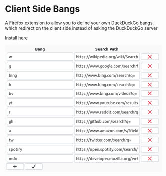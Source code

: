 # Client Side Bangs

A Firefox extension to allow you to define your own DuckDuckGo bangs, which redirect on the client side instead of asking the DuckDuckGo server



Install [here](https://addons.mozilla.org/en-US/firefox/addon/client-side-bangs/)

![](images/screenshot.png)
